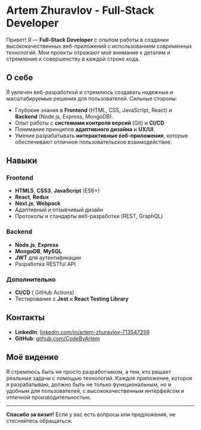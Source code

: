 # Artem Zhuravlov - Full-Stack Developer

Привет! Я — **Full-Stack Developer** с опытом работы в создании высококачественных веб-приложений с использованием современных технологий. Мои проекты отражают моё внимание к деталям и стремление к совершенству в каждой строке кода.

## О себе

Я увлечен веб-разработкой и стремлюсь создавать надежные и масштабируемые решения для пользователей. Сильные стороны:

- Глубокие знания в **Frontend** (HTML, CSS, JavaScript, React) и **Backend** (Node.js, Express, MongoDB).
- Опыт работы с **системами контроля версий** (Git) и **CI/CD**.
- Понимание принципов **адаптивного дизайна** и **UX/UI**.
- Умение разрабатывать **интерактивные веб-приложения**, которые обеспечивают отличное пользовательское взаимодействие.

## Навыки

### Frontend

- **HTML5**, **CSS3**, **JavaScript** (ES6+)
- **React**, **Redux**
- **Next.js**, **Webpack**
- Адаптивный и отзывчивый дизайн
- Протоколы и стандарты веб-разработки (REST, GraphQL)

### Backend

- **Node.js**, **Express**
- **MongoDB**, **MySQL**
- **JWT** для аутентификации
- Разработка RESTful API

### Дополнительно


- **CI/CD** ( GitHub Actions)
- Тестирование с **Jest** и **React Testing Library**

## Контакты


- **LinkedIn**: [linkedin.com/in/artem-zhuravlov-713547259](https://www.linkedin.com/in/artem-zhuravlov-713547259/)
- **GitHub**: [github.com/CodeByArtem](https://github.com/CodeByArtem)

## Моё видение

Я стремлюсь быть не просто разработчиком, а тем, кто решает реальные задачи с помощью технологий. Каждое приложение, которое я разрабатываю, должно быть не только функциональным, но и удобным для пользователей, с высококачественным интерфейсом и отличной производительностью.

---

**Спасибо за визит!** Если у вас есть вопросы или предложения, не стесняйтесь обращаться.
